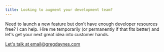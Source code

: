 ```yaml
---
title: Looking to augment your development team?
---
```

Need to launch a new feature but don't have enough developer resources free? I can help. Hire me temporarily (or permanently if that fits better) and let's get your next great idea into customer hands.

[Let's talk at email@gregdaynes.com](mailto:email@gregdaynes.com)